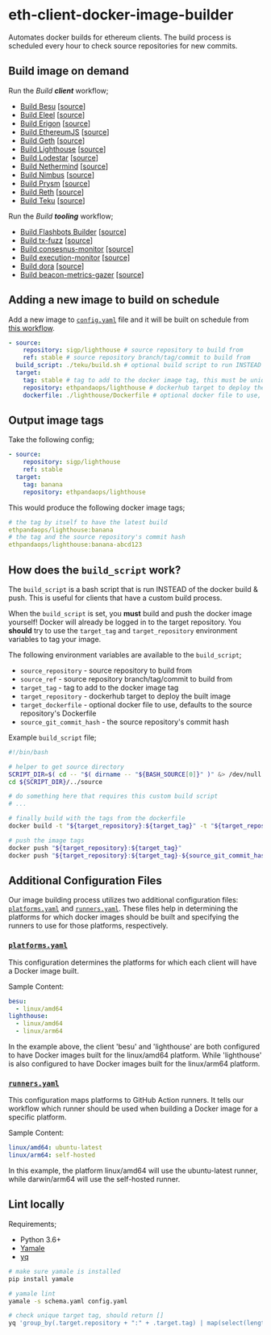 # eth-client-docker-image-builder

Automates docker builds for ethereum clients. The build process is scheduled every hour to check source repositories for new commits.

## Build image on demand

Run the *Build **client*** workflow;
- [Build Besu](https://github.com/ethpandaops/eth-client-docker-image-builder/actions/workflows/build-push-besu.yml) [[source](https://github.com/hyperledger/besu)]
- [Build Eleel](https://github.com/ethpandaops/eth-client-docker-image-builder/actions/workflows/build-push-eleel.yml) [[source](https://github.com/sigp/eleel)]
- [Build Erigon](https://github.com/ethpandaops/eth-client-docker-image-builder/actions/workflows/build-push-erigon.yml) [[source](https://github.com/ledgerwatch/erigon)]
- [Build EthereumJS](https://github.com/ethpandaops/eth-client-docker-image-builder/actions/workflows/build-push-ethereumjs.yml) [[source](https://github.com/ethereumjs/ethereumjs-monorepo)]
- [Build Geth](https://github.com/ethpandaops/eth-client-docker-image-builder/actions/workflows/build-push-geth.yml) [[source](https://github.com/ethereum/go-ethereum)]
- [Build Lighthouse](https://github.com/ethpandaops/eth-client-docker-image-builder/actions/workflows/build-push-lighthouse.yml) [[source](https://github.com/sigp/lighthouse)]
- [Build Lodestar](https://github.com/ethpandaops/eth-client-docker-image-builder/actions/workflows/build-push-lodestar.yml) [[source](https://github.com/chainsafe/lodestar)]
- [Build Nethermind](https://github.com/ethpandaops/eth-client-docker-image-builder/actions/workflows/build-push-nethermin.yml) [[source](https://github.com/nethermindeth/nethermind)]
- [Build Nimbus](https://github.com/ethpandaops/eth-client-docker-image-builder/actions/workflows/build-push-nimbus.yml) [[source](https://github.com/status-im/nimbus-eth2)]
- [Build Prysm](https://github.com/ethpandaops/eth-client-docker-image-builder/actions/workflows/build-push-prysm.yml) [[source](https://github.com/prysmaticlabs/prysm)]
- [Build Reth](https://github.com/ethpandaops/eth-client-docker-image-builder/actions/workflows/build-push-reth.yml) [[source](https://github.com/paradigmxyz/reth)]
- [Build Teku](https://github.com/ethpandaops/eth-client-docker-image-builder/actions/workflows/build-push-teku.yml) [[source](https://github.com/consensys/teku)]

Run the *Build **tooling*** workflow;
- [Build Flashbots Builder](https://github.com/ethpandaops/eth-client-docker-image-builder/actions/workflows/build-push-flashbots-builder.yml) [[source](https://github.com/flashbots/builder)]
- [Build tx-fuzz](https://github.com/ethpandaops/eth-client-docker-image-builder/actions/workflows/build-push-tx-fuzz.yaml) [[source](https://github.com/MariusVanDerWijden/tx-fuzz)]
- [Build consesnus-monitor](https://github.com/ethpandaops/eth-client-docker-image-builder/blob/master/.github/workflows/build-push-consensus-monitor.yml) [[source]](https://github.com/ralexstokes/ethereum_consensus_monitor)
- [Build execution-monitor](https://github.com/ethpandaops/eth-client-docker-image-builder/blob/master/.github/workflows/build-push-execution-monitor.yml) [[source]](https://github.com/ethereum/nodemonitor)
- [Build dora](https://github.com/ethpandaops/eth-client-docker-image-builder/blob/master/.github/workflows/build-push-dora.yml) [[source]](https://github.com/pk910/dora)
- [Build beacon-metrics-gazer](https://github.com/ethpandaops/eth-client-docker-image-builder/blob/master/.github/workflows/build-push-beacon-metrics-gazer.yml) [[source]](https://github.com/dapplion/beacon-metrics-gazer)


## Adding a new image to build on schedule

Add a new image to [`config.yaml`](./config.yaml) file and it will be built on schedule from [this workflow](https://github.com/ethpandaops/eth-client-docker-image-builder/blob/master/.github/workflows/scheduled.yml).

```yaml
- source:
    repository: sigp/lighthouse # source repository to build from
    ref: stable # source repository branch/tag/commit to build from
  build_script: ./teku/build.sh # optional build script to run INSTEAD of the docker build & push (see below)
  target:
    tag: stable # tag to add to the docker image tag, this must be unique for each docker hub repository
    repository: ethpandaops/lighthouse # dockerhub target to deploy the built image
    dockerfile: ./lighthouse/Dockerfile # optional docker file to use, defaults to the source repository's Dockerfile
```

## Output image tags

Take the following config;

```yaml
- source:
    repository: sigp/lighthouse
    ref: stable
  target:
    tag: banana
    repository: ethpandaops/lighthouse
```

This would produce the following docker image tags;

```yaml
# the tag by itself to have the latest build
ethpandaops/lighthouse:banana
# the tag and the source repository's commit hash
ethpandaops/lighthouse:banana-abcd123
```

## How does the `build_script` work?

The `build_script` is a bash script that is run INSTEAD of the docker build & push. This is useful for clients that have a custom build process.

When the `build_script` is set, you **must** build and push the docker image yourself! Docker will already be logged in to the target repository. You **should** try to use the `target_tag` and `target_repository` environment variables to tag your image.

The following environment variables are available to the `build_script`;
- `source_repository` - source repository to build from
- `source_ref` - source repository branch/tag/commit to build from
- `target_tag` - tag to add to the docker image tag
- `target_repository` - dockerhub target to deploy the built image
- `target_dockerfile` - optional docker file to use, defaults to the source repository's Dockerfile
- `source_git_commit_hash` - the source repository's commit hash

Example `build_script` file;
```bash
#!/bin/bash

# helper to get source directory
SCRIPT_DIR=$( cd -- "$( dirname -- "${BASH_SOURCE[0]}" )" &> /dev/null && pwd )
cd ${SCRIPT_DIR}/../source

# do something here that requires this custom build script
# ...

# finally build with the tags from the dockerfile
docker build -t "${target_repository}:${target_tag}" -t "${target_repository}:${target_tag}-${source_git_commit_hash}" -f "../${target_dockerfile}" .

# push the image tags
docker push "${target_repository}:${target_tag}"
docker push "${target_repository}:${target_tag}-${source_git_commit_hash}"
```

## Additional Configuration Files
Our image building process utilizes two additional configuration files: [`platforms.yaml`](./platforms.yaml) and [`runners.yaml`](./runners.yaml). These files help in determining the platforms for which docker images should be built and specifying the runners to use for those platforms, respectively.

### [`platforms.yaml`](./platforms.yaml)
This configuration determines the platforms for which each client will have a Docker image built.

Sample Content:
```yaml
besu:
  - linux/amd64
lighthouse:
  - linux/amd64
  - linux/arm64
```
In the example above, the client 'besu' and 'lighthouse' are both configured to have Docker images built for the linux/amd64 platform. While 'lighthouse' is also configured to have Docker images built for the linux/arm64 platform.

### [`runners.yaml`](./runners.yaml)
This configuration maps platforms to GitHub Action runners. It tells our workflow which runner should be used when building a Docker image for a specific platform.

Sample Content:
```yaml
linux/amd64: ubuntu-latest
linux/arm64: self-hosted
```

In this example, the platform linux/amd64 will use the ubuntu-latest runner, while darwin/arm64 will use the self-hosted runner.

## Lint locally

Requirements;
- Python 3.6+
- [Yamale](https://github.com/23andMe/Yamale)
- [yq](https://github.com/mikefarah/yq)

```bash
# make sure yamale is installed
pip install yamale

# yamale lint
yamale -s schema.yaml config.yaml

# check unique target tag, should return []
yq 'group_by(.target.repository + ":" + .target.tag) | map(select(length>1))' config.yaml
```
